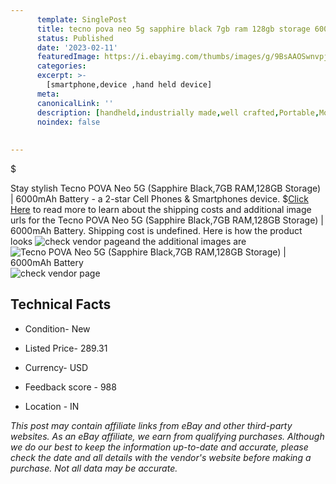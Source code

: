```yaml
---
      template: SinglePost
      title: tecno pova neo 5g sapphire black 7gb ram 128gb storage 6000mah battery
      status: Published
      date: '2023-02-11'
      featuredImage: https://i.ebayimg.com/thumbs/images/g/9BsAAOSwnvpj2s-N/s-l225.jpg
      categories: 
      excerpt: >-
        [smartphone,device ,hand held device]
      meta:
      canonicalLink: ''
      description: [handheld,industrially made,well crafted,Portable,Mobile,Compact,Convenient,Lightweight,Maneuverable,Man-portable,Miniature,Carriable,Hand-held,Light,Holdable,Transportable,Mobile device,Pocket-sized,On-the-go,Wireless,Cordless,Compact size,Convenient size, smartphone,device ,hand held device]
      noindex: false
      
        
---
```

$

Stay stylish Tecno POVA Neo 5G (Sapphire Black,7GB RAM,128GB Storage) | 6000mAh Battery - a 2-star Cell Phones & Smartphones device.
$[Click Here](https://www.ebay.com/itm/204231140612?hash=item2f8d1fe504%3Ag%3A9BsAAOSwnvpj2s-N&mkevt=1&mkcid=1&mkrid=711-53200-19255-0&campid=%253CePNCampaignId%253E&customid=%253CreferenceId%253E&toolid=10049) to read more to learn about the shipping costs and additional image urls for the Tecno POVA Neo 5G (Sapphire Black,7GB RAM,128GB Storage) | 6000mAh Battery. Shipping cost is undefined. Here is how the product looks ![check vendor page](https://i.ebayimg.com/thumbs/images/g/9BsAAOSwnvpj2s-N/s-l225.jpg)and the additional images are![Tecno POVA Neo 5G (Sapphire Black,7GB RAM,128GB Storage) | 6000mAh Battery](https://i.ebayimg.com/images/g/9BsAAOSwnvpj2s-N/s-l1200.jpg)![check vendor page](https://origin-galleryplus.ebayimg.com/ws/web/204231140612_2_0_1/225x225.jpg,https://origin-galleryplus.ebayimg.com/ws/web/204231140612_3_0_1/225x225.jpg,https://origin-galleryplus.ebayimg.com/ws/web/204231140612_4_0_1/225x225.jpg,https://origin-galleryplus.ebayimg.com/ws/web/204231140612_5_0_1/225x225.jpg,https://origin-galleryplus.ebayimg.com/ws/web/204231140612_6_0_1/225x225.jpg)



 ## Technical Facts 



     
      

 - Condition- New 


      

 - Listed Price- 289.31 


      

 - Currency- USD 


      

 - Feedback score - 988 


      

 - Location - IN 


      
      

 *_This post may contain affiliate links from eBay and other third-party websites. As an eBay affiliate, we earn from qualifying purchases. Although we do our best to keep the information up-to-date and accurate, please check the date and all details with the vendor's website before making a purchase. Not all data may be accurate._*






